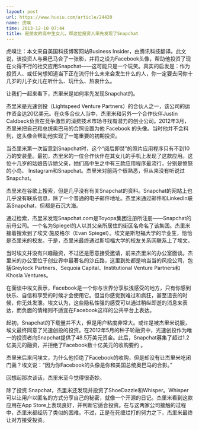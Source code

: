 ```yaml
---
layout: post
url: https://www.huxiu.com/article/24420
name: 虎嗅
time: 2013-12-10 07:44
title: 是朋友的高中生女儿，帮这位投资人率先发现了Snapchat
---
```

虎嗅注：本文来自美国科技博客网站Business Insider，由腾讯科技翻译。此文说，该投资人与奥巴马合了一张影，并将之设为Facebook头像，帮助他投资了现在火得不行的社交应用Snapchat——这可能只是一个玩笑。真实的启发是：作为投资人、或任何想知道当下正在流行什么未来会发生什么的人，你一定要去问你十几岁的儿子女儿在听什么、玩什么、热衷什么。

让我们一起来看下，杰里米是如何率先发现Snapchat的。

杰里米是光速创投（Lightspeed Venture Partners）的合伙人之一，该公司的运作资金达20亿美元。在众多合伙人当中，杰里米和另外一个合作伙伴Justin Caldbeck负责在竞争激烈的消费技术市场寻找有潜力的创业公司。2012年3月，杰里米把自己和总统奥巴马的合照设置为他 Facebook 的头像。当时他并不会料到，这头像会帮助他实现了一笔重要的初期投资。

当杰里米第一次留意到Snapchat时，这个“阅后即焚”的照片应用程序只有不到10万的安装量。最初，杰里米的一位合作伙伴在其女儿的手机上发现了这款应用。这位十几岁的姑娘告诉她父亲，她们高中生之中有三款应用程序最流行，分别是愤怒的小鸟、 Instagram和Snapchat。杰里米对前两个很熟悉，但从来没有听说过Snapchat。

杰里米在谷歌上搜索，但是几乎没有有关Snapchat的资料。Snapchat的网站上也几乎没有联系信息，除了一个普通的电子邮件地址。杰里米通过邮件和LinkedIn联系Snapchat，但都是石沉大海。

通过检索，杰里米发现Snapchat.com是Toyopa集团注册所注册——Snapchat的前母公司。一个名为Spiegel的人以其父亲所居住的街区名命名了该集团。杰里米接着搜索到了埃文·施皮格尔（Evan Spiegel）。埃文是斯坦福大学的毕业生，恰恰是杰里米的校友。于是，杰里米最终通过斯坦福大学的校友关系网联系上了埃文。

当时埃文并没有兴趣融资，不过还是愿意接受邀请，前来杰里米的办公室面谈。杰里米的办公室位于创业界中最著名的沙丘路，这里到处都是响当当的风投公司，包括Greylock Partners、Sequoia Capital、Institutional Venture Partners和Khosla Ventures。

在面谈中埃文表示，Facebook是一个你与世界分享肤浅感受的地方，只有你感到快乐、自信和享受的时候才会使用它。但当你感觉到难过和疯狂，甚至沮丧的时候，你无处发泄。埃文认为，这些隐私性强的感受可以通过稍纵即逝的消息来表达，而负面的情绪则不适宜在Facebook这样的公共平台上表达。

起初，Snapchat的下载量并不大，但是用户粘度非常大。或许是被杰里米说服，埃文最终同意了光速创投的投资。在2012年5月的种子轮融资中，光速创投作为唯一的投资者向Snapchat提供了48.5万美元资金。此后，Snapchat募集了超过1.2亿美元的融资，并拒绝了Facebook数十亿美元的收购要约 。

杰里米后来问埃文，为什么他拒绝了Facebook的收购，但是却没有让杰里米吃闭门羹？埃文说：“因为你Facebook的头像是你和美国总统奥巴马的合影。”

回想起那次谈话，杰里米至今觉得很奇妙。

除了投资 Snapchat，杰里米还发现并投资了ShoeDazzle和Whisper。Whisper可以让用户以匿名的方式分享自己的秘密，就像一个开源的日记。杰里米看到这款应用在App Store上表现良好，并判断它适合投资。在与这两家公司接触的过程中，杰里米都经历了类似的困难。不过，正是在死缠烂打的努力之下，杰里米最终让对方接受投资。

